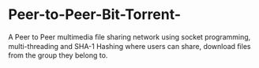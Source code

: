 # Peer-to-Peer-Bit-Torrent-
A Peer to Peer multimedia ﬁle sharing network using socket programming, multi-threading and SHA-1 Hashing where users can share, download ﬁles from the group they belong to.
